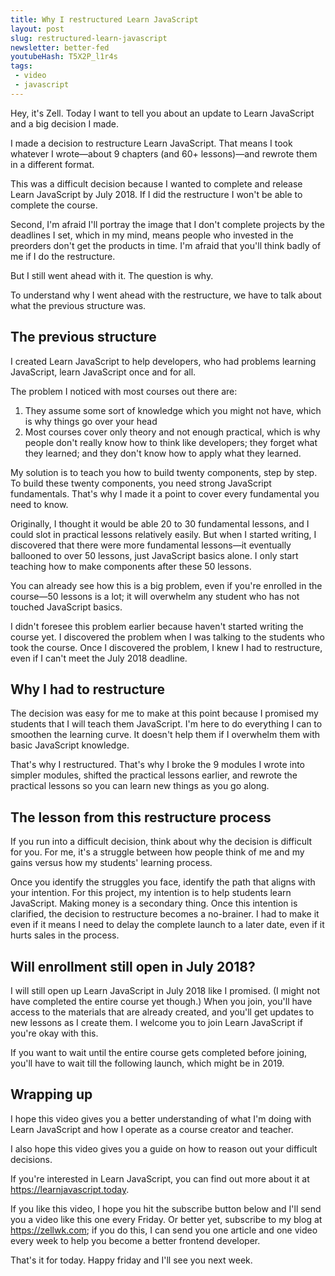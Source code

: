 ```yaml
---
title: Why I restructured Learn JavaScript
layout: post
slug: restructured-learn-javascript
newsletter: better-fed
youtubeHash: T5X2P_l1r4s
tags:
 - video
 - javascript
---
```


Hey, it's Zell. Today I want to tell you about an update to Learn JavaScript and a big decision I made.

I made a decision to restructure Learn JavaScript. That means I took whatever I wrote—about 9 chapters (and 60+ lessons)—and rewrote them in a different format.

This was a difficult decision because I wanted to complete and release Learn JavaScript by July 2018. If I did the restructure I won't be able to complete the course.

Second, I'm afraid I'll portray the image that I don't complete projects by the deadlines I set, which in my mind, means people who invested in the preorders don't get the products in time. I'm afraid that you'll think badly of me if I do the restructure.

But I still went ahead with it. The question is why.

<!--more-->

To understand why I went ahead with the restructure, we have to talk about what the previous structure was.

## The previous structure

I created Learn JavaScript to help developers, who had problems learning JavaScript, learn JavaScript once and for all.

The problem I noticed with most courses out there are:

1. They assume some sort of knowledge which you might not have, which is why things go over your head
2. Most courses cover only theory and not enough practical, which is why people don't really know how to think like developers; they forget what they learned; and they don't know how to apply what they learned.

My solution is to teach you how to build twenty components, step by step. To build these twenty components, you need strong JavaScript fundamentals. That's why I made it a point to cover every fundamental you need to know.

Originally, I thought it would be able 20 to 30 fundamental lessons, and I could slot in practical lessons relatively easily. But when I started writing, I discovered that there were more fundamental lessons—it eventually ballooned to over 50 lessons, just JavaScript basics alone. I only start teaching how to make components after these 50 lessons.

You can already see how this is a big problem, even if you're enrolled in the course—50 lessons is a lot; it will overwhelm any student who has not touched JavaScript basics.

I didn't foresee this problem earlier because haven't started writing the course yet. I discovered the problem when I was talking to the students who took the course. Once I discovered the problem, I knew I had to restructure, even if I can't meet the July 2018 deadline.

## Why I had to restructure

The decision was easy for me to make at this point because I promised my students that I will teach them JavaScript. I'm here to do everything I can to smoothen the learning curve. It doesn't help them if I overwhelm them with basic JavaScript knowledge.

That's why I restructured. That's why I broke the 9 modules I wrote into simpler modules, shifted the practical lessons earlier, and rewrote the practical lessons so you can learn new things as you go along.

## The lesson from this restructure process

If you run into a difficult decision, think about why the decision is difficult for you. For me, it's a struggle between how people think of me and my gains versus how my students' learning process.

Once you identify the struggles you face, identify the path that aligns with your intention. For this project, my intention is to help students learn JavaScript. Making money is a secondary thing. Once this intention is clarified, the decision to restructure becomes a no-brainer. I had to make it even if it means I need to delay the complete launch to a later date, even if it hurts sales in the process.

## Will enrollment still open in July 2018?

I will still open up Learn JavaScript in July 2018 like I promised. (I might not have completed the entire course yet though.) When you join, you'll have access to the materials that are already created, and you'll get updates to new lessons as I create them. I welcome you to join Learn JavaScript if you're okay with this.

If you want to wait until the entire course gets completed before joining, you'll have to wait till the following launch, which might be in 2019.

## Wrapping up

I hope this video gives you a better understanding of what I'm doing with Learn JavaScript and how I operate as a course creator and teacher.

I also hope this video gives you a guide on how to reason out your difficult decisions.

If you're interested in Learn JavaScript, you can find out more about it at https://learnjavascript.today.

If you like this video, I hope you hit the subscribe button below and I'll send you a video like this one every Friday. Or better yet, subscribe to my blog at https://zellwk.com; if you do this, I can send you one article and one video every week to help you become a better frontend developer.

That's it for today. Happy friday and I'll see you next week.
